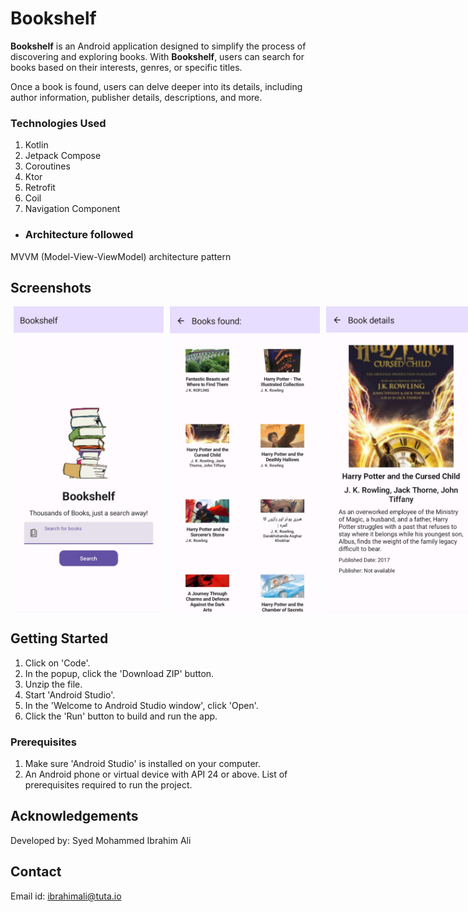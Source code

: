 # Bookshelf

**Bookshelf** is an Android application designed to simplify the process of discovering and exploring books. With **Bookshelf**, users can  search for books based on their interests, genres, or specific titles. 

Once a book is found, users can delve deeper into its details, including author information, publisher details, descriptions, and more.

### Technologies Used

1. Kotlin
2. Jetpack Compose
3. Coroutines
4. Ktor
5. Retrofit
6. Coil
7. Navigation Component

- ### Architecture followed
MVVM (Model-View-ViewModel) architecture pattern


## Screenshots
<div style="display: flex;">
    <img src="ss1.jpeg" alt="Screenshot 1" width="240" hspace="5";">
    <img src="ss2.jpeg" alt="Screenshot 2" width="240" hspace="5";">
    <img src="sss3.jpeg" alt="Screenshot 4" width="240"hspace="5";">
    <img src="ss4.jpeg" alt="Screenshot 3" width="240">
</div>


## Getting Started

1. Click on 'Code'. 
2. In the popup, click the 'Download ZIP' button.
3. Unzip the file.
4. Start 'Android Studio'.
5. In the 'Welcome to Android Studio window', click 'Open'.
6. Click the 'Run' button to build and run the app.

### Prerequisites
1. Make sure 'Android Studio' is installed on your computer.
2. An Android phone or virtual device with API 24 or above.
List of prerequisites required to run the project.


## Acknowledgements

Developed by: Syed Mohammed Ibrahim Ali

## Contact

Email id: ibrahimali@tuta.io
